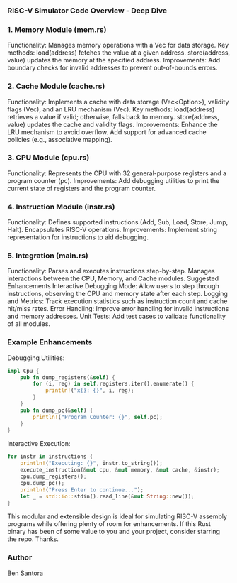 ### RISC-V Simulator Code Overview - Deep Dive

### 1. Memory Module (mem.rs)
Functionality:
Manages memory operations with a Vec<i32> for data storage.
Key methods:
load(address) fetches the value at a given address.
store(address, value) updates the memory at the specified address.
Improvements:
Add boundary checks for invalid addresses to prevent out-of-bounds errors.

### 2. Cache Module (cache.rs)
Functionality:
Implements a cache with data storage (Vec<Option<i32>>), validity flags (Vec<bool>), and an LRU mechanism (Vec<usize>).
Key methods:
load(address) retrieves a value if valid; otherwise, falls back to memory.
store(address, value) updates the cache and validity flags.
Improvements:
Enhance the LRU mechanism to avoid overflow.
Add support for advanced cache policies (e.g., associative mapping).

### 3. CPU Module (cpu.rs)
Functionality:
Represents the CPU with 32 general-purpose registers and a program counter (pc).
Improvements:
Add debugging utilities to print the current state of registers and the program counter.

### 4. Instruction Module (instr.rs)
Functionality:
Defines supported instructions (Add, Sub, Load, Store, Jump, Halt).
Encapsulates RISC-V operations.
Improvements:
Implement string representation for instructions to aid debugging.
### 5. Integration (main.rs)
Functionality:
Parses and executes instructions step-by-step.
Manages interactions between the CPU, Memory, and Cache modules.
Suggested Enhancements
Interactive Debugging Mode: Allow users to step through instructions, observing the CPU and memory state after each step.
Logging and Metrics: Track execution statistics such as instruction count and cache hit/miss rates.
Error Handling: Improve error handling for invalid instructions and memory addresses.
Unit Tests: Add test cases to validate functionality of all modules.

### Example Enhancements
Debugging Utilities:
```rust
impl Cpu {
    pub fn dump_registers(&self) {
        for (i, reg) in self.registers.iter().enumerate() {
            println!("x{}: {}", i, reg);
        }
    }
    pub fn dump_pc(&self) {
        println!("Program Counter: {}", self.pc);
    }
}
```
Interactive Execution:
```rust
for instr in instructions {
    println!("Executing: {}", instr.to_string());
    execute_instruction(&mut cpu, &mut memory, &mut cache, &instr);
    cpu.dump_registers();
    cpu.dump_pc();
    println!("Press Enter to continue...");
    let _ = std::io::stdin().read_line(&mut String::new());
}
```
This modular and extensible design is ideal for simulating RISC-V assembly programs while offering plenty of room for enhancements. If this Rust binary has been of some value to you and your project, consider starring the repo. Thanks.

### Author
Ben Santora
